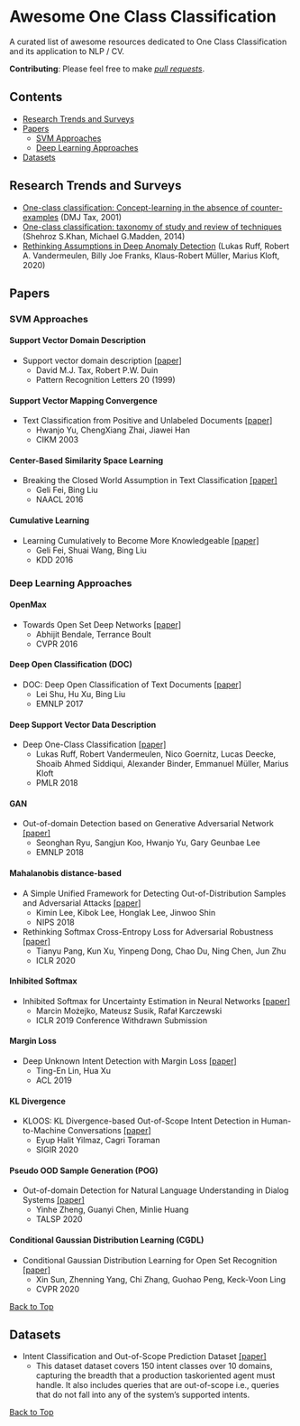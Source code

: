 # Awesome One Class Classification

A curated list of awesome resources dedicated to One Class Classification and its application to NLP / CV.

**Contributing**: Please feel free to make *[pull requests](https://github.com/tim5go/awesome-one-class-classification/pulls)*.

## Contents
* [Research Trends and Surveys](#research-trends-and-surveys)
* [Papers](#papers)
	* [SVM Approaches](#svm-approaches)
	* [Deep Learning Approaches](#deep-learning-approaches)
* [Datasets](#datasets)


## Research Trends and Surveys
* [One-class classification: Concept-learning in the absence of counter-examples](http://homepage.tudelft.nl/n9d04/thesis.pdf) (DMJ Tax, 2001)
* [One-class classification: taxonomy of study and review of techniques](https://arxiv.org/abs/1312.0049) (Shehroz S.Khan, Michael G.Madden, 2014)
* [Rethinking Assumptions in Deep Anomaly Detection](https://arxiv.org/abs/2006.00339) (Lukas Ruff, Robert A. Vandermeulen, Billy Joe Franks, Klaus-Robert Müller, Marius Kloft, 2020)


## Papers

### SVM Approaches
#### Support Vector Domain Description
* Support vector domain description [[paper]](http://rduin.nl/papers/prl_99_svdd.pdf)
	* David M.J. Tax, Robert P.W. Duin
	* Pattern Recognition Letters 20 (1999)
#### Support Vector Mapping Convergence
* Text Classification from Positive and Unlabeled Documents [[paper]](http://sifaka.cs.uiuc.edu/czhai/pub/cikm03-svm.pdf)
	* Hwanjo Yu, ChengXiang Zhai, Jiawei Han
	* CIKM 2003
#### Center-Based Similarity Space Learning
* Breaking the Closed World Assumption in Text Classification [[paper]](https://www.aclweb.org/anthology/N16-1061/)
	* Geli Fei, Bing Liu
	* NAACL 2016
#### Cumulative Learning
* Learning Cumulatively to Become More Knowledgeable [[paper]](https://www.kdd.org/kdd2016/papers/files/rpp0426-feiA.pdf)
	* Geli Fei, Shuai Wang, Bing Liu
	* KDD 2016

### Deep Learning Approaches
#### OpenMax
* Towards Open Set Deep Networks [[paper]](https://arxiv.org/abs/1511.06233)
	* Abhijit Bendale, Terrance Boult
	* CVPR 2016
#### Deep Open Classification (DOC)
* DOC: Deep Open Classification of Text Documents [[paper]](https://arxiv.org/abs/1709.08716)
	* Lei Shu, Hu Xu, Bing Liu
	* EMNLP 2017
#### Deep Support Vector Data Description
* Deep One-Class Classification [[paper]](http://proceedings.mlr.press/v80/ruff18a.html)
	* Lukas Ruff, Robert Vandermeulen, Nico Goernitz, Lucas Deecke, Shoaib Ahmed Siddiqui, Alexander Binder, Emmanuel Müller, Marius Kloft
	* PMLR 2018
#### GAN
* Out-of-domain Detection based on Generative Adversarial Network [[paper]](https://www.aclweb.org/anthology/D18-1077/)
	* Seonghan Ryu, Sangjun Koo, Hwanjo Yu, Gary Geunbae Lee
	* EMNLP 2018
#### Mahalanobis distance-based
* A Simple Unified Framework for Detecting Out-of-Distribution Samples and Adversarial Attacks [[paper]](https://arxiv.org/abs/1807.03888)
	* Kimin Lee, Kibok Lee, Honglak Lee, Jinwoo Shin
	* NIPS 2018
* Rethinking Softmax Cross-Entropy Loss for Adversarial Robustness [[paper]](https://arxiv.org/abs/1905.10626)
	* Tianyu Pang, Kun Xu, Yinpeng Dong, Chao Du, Ning Chen, Jun Zhu
	* ICLR 2020
#### Inhibited Softmax
* Inhibited Softmax for Uncertainty Estimation in Neural Networks [[paper]](https://arxiv.org/abs/1810.01861)
	* Marcin Możejko, Mateusz Susik, Rafał Karczewski
	* ICLR 2019 Conference Withdrawn Submission
#### Margin Loss
* Deep Unknown Intent Detection with Margin Loss [[paper]](https://www.aclweb.org/anthology/P19-1548/)
	* Ting-En Lin, Hua Xu
	* ACL 2019
#### KL Divergence
* KLOOS: KL Divergence-based Out-of-Scope Intent Detection in Human-to-Machine Conversations [[paper]](https://dl.acm.org/doi/abs/10.1145/3397271.3401318)
	* Eyup Halit Yilmaz, Cagri Toraman
	* SIGIR 2020
#### Pseudo OOD Sample Generation (POG)
* Out-of-domain Detection for Natural Language Understanding in Dialog Systems [[paper]](https://arxiv.org/abs/1909.03862)
	* Yinhe Zheng, Guanyi Chen, Minlie Huang
	* TALSP 2020
#### Conditional Gaussian Distribution Learning (CGDL)
* Conditional Gaussian Distribution Learning for Open Set Recognition [[paper]](https://arxiv.org/abs/2003.08823)
	* Xin Sun, Zhenning Yang, Chi Zhang, Guohao Peng, Keck-Voon Ling
	* CVPR 2020

[Back to Top](#contents)


## Datasets
* Intent Classification and Out-of-Scope Prediction Dataset [[paper]](https://arxiv.org/abs/1909.02027)
	* This dataset dataset covers 150 intent classes over 10 domains, capturing the breadth that a production taskoriented agent must handle. It also includes queries that are out-of-scope i.e., queries that do not fall into any of the system’s supported intents. 

[Back to Top](#contents)
